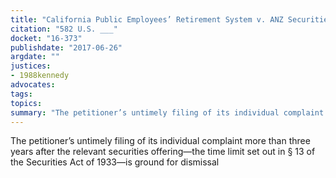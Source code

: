 ```yaml
---
title: "California Public Employees’ Retirement System v. ANZ Securities, Inc."
citation: "582 U.S. ___"
docket: "16-373"
publishdate: "2017-06-26"
argdate: ""
justices:
- 1988kennedy
advocates:
tags:
topics:
summary: "The petitioner’s untimely filing of its individual complaint more than three years after the relevant securities offering—the time limit set out in § 13 of the Securities Act of 1933—is ground for dismissal"
---
```

The petitioner’s untimely filing of its individual complaint more than three years after the relevant securities offering—the time limit set out in § 13 of the Securities Act of 1933—is ground for dismissal

